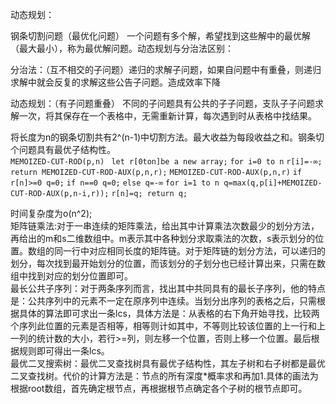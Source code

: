 动态规划：

钢条切割问题（最优化问题）
一个问题有多个解，希望找到这些解中的最优解（最大最小），称为最优解问题。动态规划与分治法区别：

分治法：（互不相交的子问题）递归的求解子问题，如果自问题中有重叠，则递归求解中就会反复的求解这些公告子问题。造成效率下降

动态规划：（有子问题重叠） 不同的子问题具有公共的子子问题，支队子子问题求解一次，将其保存在一个表格中，无需重新计算，每次遇到时从表格中找结果。

将长度为n的钢条切割共有2^(n-1)中切割方法。最大收益为每段收益之和。钢条切个问题具有最优子结构性。    
`MEMOIZED-CUT-ROD(p,n) `
`let r[0ton]be a new array;`
`for i=0 to n`
    `r[i]=-∞;`
    `return MEMOIZED-CUT-ROD-AUX(p,n,r);`
`MEMOIZED-CUT-ROD-AUX(p,n,r)`
`if r[n]>=0 q=0;`
`if n==0 q=0;`
 `else q=-∞`
   `for i=1 to n q=max(q,p[i]+MEMOIZED-CUT-ROD-AUX(p,n-i,r));`  `r[n]=q; return q;`

时间复杂度为o(n^2);         
 矩阵链乘法:对于一串连续的矩阵乘法，给出其中计算乘法次数最少的划分方法，再给出的m和s二维数组中。m表示其中各种划分求取乘法的次数，s表示划分的位置。数组的同一行中对应相同长度的矩阵链。对于矩阵链的划分方法，可以递归的划分，每次找到最开始划分的位置，而该划分的子划分也已经计算出来，只需在数组中找到对应的划分位置即可。      
 最长公共子序列：对于两条序列而言，找出其中共同具有的最长子序列，他的特点是：公共序列中的元素不一定在原序列中连续。当划分出序列的表格之后，只需根据具体的算法即可求出一条lcs，具体方法是：从表格的右下角开始寻找，比较两个序列此位置的元素是否相等，相等则计如其中，不等则比较该位置的上一行和上一列的统计数的大小，若行>=列，则左移一个位置，否则上移一个位置。最后根据规则即可得出一条lcs。     
最优二叉搜索树：最优二叉查找树具有最优子结构性，其左子树和右子树都是最优二叉查找树。代价的计算方法是：节点的所有深度*概率求和再加1.具体的画法为根据root数组，首先确定根节点，再根据根节点确定各个子树的根节点即可。
